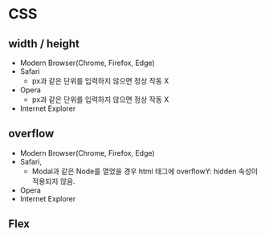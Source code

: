# CSS

## width / height
- Modern Browser(Chrome, Firefox, Edge)
- Safari
	- px과 같은 단위를 입력하지 않으면 정상 작동 X
- Opera
	- px과 같은 단위를 입력하지 않으면 정상 작동 X
- Internet Explorer

## overflow
- Modern Browser(Chrome, Firefox, Edge)
- Safari,
	- Modal과 같은 Node를 열었을 경우 html 태그에 overflowY: hidden 속성이 적용되지 않음.
- Opera
- Internet Explorer


## Flex